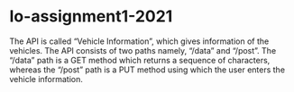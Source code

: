 # Io-assignment1-2021

The API is called “Vehicle Information”, which gives information of the vehicles.
The API consists of two paths namely, “/data” and “/post”.
The “/data” path is a GET method which returns a sequence of characters, whereas the “/post” path is a PUT method using which the user enters the vehicle information.


